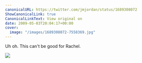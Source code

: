 ```yaml
---
canonicalURL: https://twitter.com/jmjordan/status/1689308072
ShowCanonicalLink: true
CanonicalLinkText: View original on
date: 2009-05-03T20:04:17+00:00
cover:
  image: "/images/1689308072-7558369.jpg"
---
```

Uh oh. This can't be good for Rachel.

![](/images/1689308072-7558369.jpg)